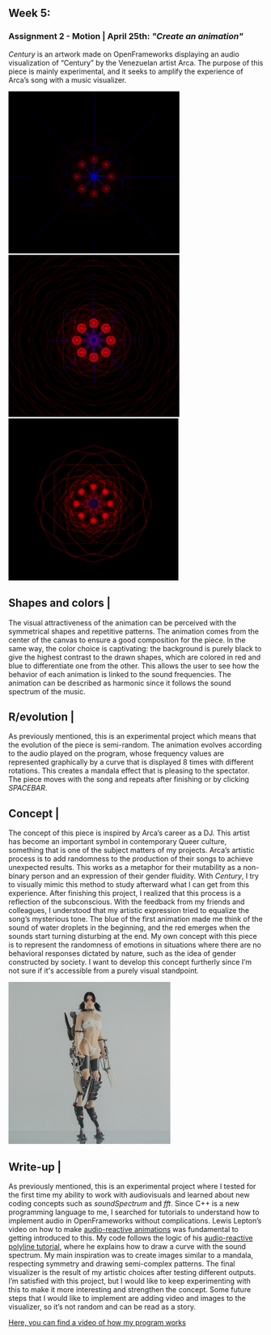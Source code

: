 
## Week 5:

### Assignment 2 - Motion | April 25th: _"Create an animation"_

_Century_ is an artwork made on OpenFrameworks displaying an audio visualization of “Century” by the Venezuelan artist Arca. The purpose of this piece is mainly experimental, and it seeks to amplify the experience of Arca’s song with a music visualizer.

<img src="test1.png" height ="320" /><img src="test2.png" height ="320" /><img src="test3.png" height ="320" /> 


## Shapes and colors |

The visual attractiveness of the animation can be perceived with the symmetrical shapes and repetitive patterns. The animation comes from the center of the canvas to ensure a good composition for the piece. In the same way, the color choice is captivating: the background is purely black to give the highest contrast to the drawn shapes, which are colored in red and blue to differentiate one from the other. This allows the user to see how the behavior of each animation is linked to the sound frequencies. The animation can be described as harmonic since it follows the sound spectrum of the music.

## R/evolution |

As previously mentioned, this is an experimental project which means that the evolution of the piece is semi-random. The animation evolves according to the audio played on the program, whose frequency values are represented graphically by a curve that is displayed 8 times with different rotations. This creates a mandala effect that is pleasing to the spectator. The piece moves with the song and repeats after finishing or by clicking _SPACEBAR_. 

## Concept |

The concept of this piece is inspired by Arca’s career as a DJ. This artist has become an important symbol in contemporary Queer culture, something that is one of the subject matters of my projects. Arca’s artistic process is to add randomness to the production of their songs to achieve unexpected results. This works as a metaphor for their mutability as a non-binary person and an expression of their gender fluidity. 
With _Century_,  I try to visually mimic this method to study afterward what I can get from this experience. After finishing this project, I realized that this process is a reflection of the subconscious. With the feedback from my friends and colleagues, I understood that my artistic expression tried to equalize the song’s mysterious tone. The blue of the first animation made me think of the sound of water droplets in the beginning, and the red emerges when the sounds start turning disturbing at the end.
My own concept with this piece is to represent the randomness of emotions in situations where there are no behavioral responses dictated by nature, such as the idea of gender constructed by society. I want to develop this concept furtherly since I’m not sure if it's accessible from a purely visual standpoint.

<img src="arca.jfif" height ="320" /> 


## Write-up |

As previously mentioned, this is an experimental project where I tested for the first time my ability to work with audiovisuals and learned about new coding concepts such as _soundSpectrum_ and _fft_. 
Since C++ is a new programming language to me, I searched for tutorials to understand how to implement audio in OpenFrameworks without complications. Lewis Lepton’s video on how to make [audio-reactive animations](https://www.youtube.com/watch?v=vGZC72fAaBI) was fundamental to getting introduced to this. My code follows the logic of his [audio-reactive polyline tutorial](https://www.youtube.com/watch?v=DfiIvAdrlRg), where he explains how to draw a curve with the sound spectrum. 
My main inspiration was to create images similar to a mandala, respecting symmetry and drawing semi-complex patterns. The final visualizer is the result of my artistic choices after testing different outputs. I’m satisfied with this project, but I would like to keep experimenting with this to make it more interesting and strengthen the concept. 
Some future steps that I would like to implement are adding video and images to the visualizer, so it’s not random and can be read as a story. 

[Here, you can find a video of how my program works](https://youtu.be/6wB0YL3ObKM)
